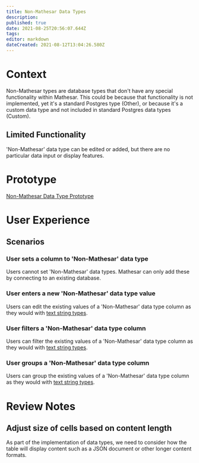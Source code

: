 ```yaml
---
title: Non-Mathesar Data Types
description: 
published: true
date: 2021-08-25T20:56:07.644Z
tags: 
editor: markdown
dateCreated: 2021-08-12T13:04:26.580Z
---
```


# Context
Non-Mathesar types are database types that don't have any special functionality within Mathesar. This could be because that functionality is not implemented, yet it's a standard Postgres type (Other), or because it's a custom data type and not included in standard Postgres data types (Custom).

## Limited Functionality
'Non-Mathesar' data type can be edited or added, but there are no particular data input or display features. 

# Prototype 
[Non-Mathesar Data Type Prototype](https://www.figma.com/proto/Uaf1ntcldzK2U41Jhw6vS2/Mathesar-MVP?page-id=3981%3A32764&node-id=3983%3A33046&viewport=3203%2C274%2C0.7351959347724915&scaling=contain&starting-point-node-id=3983%3A33046)

# User Experience
## Scenarios
### User sets a column to 'Non-Mathesar' data type
Users cannot set 'Non-Mathesar' data types. Mathesar can only add these by connecting to an existing database.

### User enters a new 'Non-Mathesar' data type value
Users can edit the existing values of a 'Non-Mathesar' data type column as they would with [text string types](/design/specs/data-types-text).

### User filters a 'Non-Mathesar' data type column
Users can filter the existing values of a 'Non-Mathesar' data type column as they would with [text string types](/design/specs/data-types-text).

### User groups a 'Non-Mathesar' data type column
Users can group the existing values of a 'Non-Mathesar' data type column as they would with [text string types](/design/specs/data-types-text).

# Review Notes
## Adjust size of cells based on content length
As part of the implementation of data types, we need to consider how the table will display content such as a JSON document or other longer content formats.